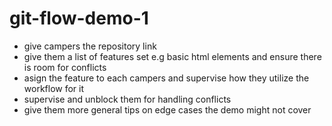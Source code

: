 # git-flow-demo-1
* give campers the repository link
* give them a list of features set e.g basic html elements and ensure there is room for conflicts
* asign the feature to each campers and supervise how they utilize the workflow for it
* supervise and unblock them for handling conflicts
* give them more general tips on edge cases the demo might not cover

